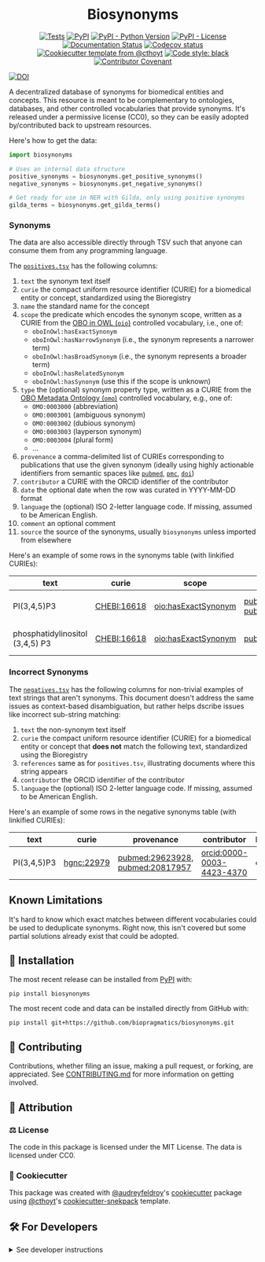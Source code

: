 <!--
<p align="center">
  <img src="https://github.com/biopragmatics/biosynonyms/raw/main/docs/source/logo.png" height="150">
</p>
-->

<h1 align="center">
  Biosynonyms
</h1>

<p align="center">
    <a href="https://github.com/biopragmatics/biosynonyms/actions/workflows/tests.yml">
        <img alt="Tests" src="https://github.com/biopragmatics/biosynonyms/actions/workflows/tests.yml/badge.svg" /></a>
    <a href="https://pypi.org/project/biosynonyms">
        <img alt="PyPI" src="https://img.shields.io/pypi/v/biosynonyms" /></a>
    <a href="https://pypi.org/project/biosynonyms">
        <img alt="PyPI - Python Version" src="https://img.shields.io/pypi/pyversions/biosynonyms" /></a>
    <a href="https://github.com/biopragmatics/biosynonyms/blob/main/LICENSE">
        <img alt="PyPI - License" src="https://img.shields.io/pypi/l/biosynonyms" /></a>
    <a href='https://biosynonyms.readthedocs.io/en/latest/?badge=latest'>
        <img src='https://readthedocs.org/projects/biosynonyms/badge/?version=latest' alt='Documentation Status' /></a>
    <a href="https://codecov.io/gh/biopragmatics/biosynonyms/branch/main">
        <img src="https://codecov.io/gh/biopragmatics/biosynonyms/branch/main/graph/badge.svg" alt="Codecov status" /></a>  
    <a href="https://github.com/cthoyt/cookiecutter-python-package">
        <img alt="Cookiecutter template from @cthoyt" src="https://img.shields.io/badge/Cookiecutter-snekpack-blue" /></a>
    <a href='https://github.com/psf/black'>
        <img src='https://img.shields.io/badge/code%20style-black-000000.svg' alt='Code style: black' /></a>
    <a href="https://github.com/biopragmatics/biosynonyms/blob/main/.github/CODE_OF_CONDUCT.md">
        <img src="https://img.shields.io/badge/Contributor%20Covenant-2.1-4baaaa.svg" alt="Contributor Covenant"/></a>
</p>

<a href="https://zenodo.org/doi/10.5281/zenodo.10592265"><img src="https://zenodo.org/badge/490189661.svg" alt="DOI"></a>

A decentralized database of synonyms for biomedical entities and concepts. This
resource is meant to be complementary to ontologies, databases, and other
controlled vocabularies that provide synonyms. It's released under a permissive
license (CC0), so they can be easily adopted by/contributed back to upstream resources.

Here's how to get the data:

```python
import biosynonyms

# Uses an internal data structure
positive_synonyms = biosynonyms.get_positive_synonyms()
negative_synonyms = biosynonyms.get_negative_synonyms()

# Get ready for use in NER with Gilda, only using positive synonyms
gilda_terms = biosynonyms.get_gilda_terms()
```

### Synonyms

The data are also accessible directly through TSV such that anyone can consume them
from any programming language.

The [`positives.tsv`](src/biosynonyms/resources/positives.tsv) has the following
columns:

1. `text` the synonym text itself
2. `curie` the compact uniform resource identifier (CURIE) for a biomedical
   entity or concept, standardized using the Bioregistry
3. `name` the standard name for the concept
4. `scope` the predicate which encodes the synonym scope, written as a CURIE from
   the [OBO in OWL (`oio`)](https://bioregistry.io/oio) controlled vocabulary,
   i.e., one of:
    - `oboInOwl:hasExactSynonym`
    - `oboInOwl:hasNarrowSynonym` (i.e., the synonym represents a narrower term)
    - `oboInOwl:hasBroadSynonym` (i.e., the synonym represents a broader term)
    - `oboInOwl:hasRelatedSynonym`
    - `oboInOwl:hasSynonym` (use this if the scope is unknown)
5. `type` the (optional) synonym property type, written as a CURIE from
   the [OBO Metadata Ontology (`omo`)](https://bioregistry.io/omo) controlled vocabulary,
   e.g., one of:
    - `OMO:0003000` (abbreviation)
    - `OMO:0003001` (ambiguous synonym)
    - `OMO:0003002` (dubious synonym)
    - `OMO:0003003` (layperson synonym)
    - `OMO:0003004` (plural form)
    - ...
6. `provenance` a comma-delimited list of CURIEs corresponding to publications
   that use the given synonym (ideally using highly actionable identifiers from
   semantic spaces like [`pubmed`](https://bioregistry.io/pubmed),
   [`pmc`](https://bioregistry.io/pmc), [`doi`](https://bioregistry.io/doi))
7. `contributor` a CURIE with the ORCID identifier of the contributor
8. `date` the optional date when the row was curated in YYYY-MM-DD format
9. `language` the (optional) ISO 2-letter language code. If missing, assumed to be American English.
10. `comment` an optional comment
11. `source` the source of the synonyms, usually `biosynonyms` unless imported from elsewhere

Here's an example of some rows in the synonyms table (with linkified CURIEs):

| text                            | curie                                             | scope                                                             | provenance                                                                                                           | contributor                                                                   | language |
| ------------------------------- | ------------------------------------------------- | ----------------------------------------------------------------- | -------------------------------------------------------------------------------------------------------------------- | ----------------------------------------------------------------------------- | -------- |
| PI(3,4,5)P3                     | [CHEBI:16618](https://bioregistry.io/CHEBI:16618) | [oio:hasExactSynonym](https://bioregistry.io/oio:hasExactSynonym) | [pubmed:29623928](https://bioregistry.io/pubmed:29623928), [pubmed:20817957](https://bioregistry.io/pubmed:20817957) | [orcid:0000-0003-4423-4370](https://bioregistry.io/orcid:0000-0003-4423-4370) | en       |
| phosphatidylinositol (3,4,5) P3 | [CHEBI:16618](https://bioregistry.io/CHEBI:16618) | [oio:hasExactSynonym](https://bioregistry.io/oio:hasExactSynonym) | [pubmed:29695532](https://bioregistry.io/pubmed:29695532)                                                            | [orcid:0000-0003-4423-4370](https://bioregistry.io/orcid:0000-0003-4423-4370) | en       |

### Incorrect Synonyms

The [`negatives.tsv`](src/biosynonyms/resources/negatives.tsv) has the following
columns for non-trivial examples of text strings that aren't synonyms. This
document doesn't address the same issues as context-based disambiguation, but
rather helps dscribe issues like incorrect sub-string matching:

1. `text` the non-synonym text itself
2. `curie` the compact uniform resource identifier (CURIE) for a biomedical
   entity or concept that **does not** match the following text, standardized
   using the Bioregistry
3. `references` same as for `positives.tsv`, illustrating documents where this
   string appears
4. `contributor` the ORCID identifier of the contributor
5. `language` the (optional) ISO 2-letter language code. If missing, assumed to be American English.

Here's an example of some rows in the negative synonyms table (with linkified
CURIEs):

| text        | curie                                           | provenance                                                                                                           | contributor                                                                   | language |
| ----------- | ----------------------------------------------- | -------------------------------------------------------------------------------------------------------------------- | ----------------------------------------------------------------------------- | -------- |
| PI(3,4,5)P3 | [hgnc:22979](https://bioregistry.io/hgnc:22979) | [pubmed:29623928](https://bioregistry.io/pubmed:29623928), [pubmed:20817957](https://bioregistry.io/pubmed:20817957) | [orcid:0000-0003-4423-4370](https://bioregistry.io/orcid:0000-0003-4423-4370) | en       |

## Known Limitations

It's hard to know which exact matches between different vocabularies could be
used to deduplicate synonyms. Right now, this isn't covered but some partial
solutions already exist that could be adopted.

## 🚀 Installation

The most recent release can be installed from
[PyPI](https://pypi.org/project/biosynonyms/) with:

```shell
pip install biosynonyms
```

The most recent code and data can be installed directly from GitHub with:

```shell
pip install git+https://github.com/biopragmatics/biosynonyms.git
```

## 👐 Contributing

Contributions, whether filing an issue, making a pull request, or forking, are appreciated. See
[CONTRIBUTING.md](https://github.com/biopragmatics/biosynonyms/blob/master/.github/CONTRIBUTING.md)
for more information on getting involved.

## 👋 Attribution

### ⚖️ License

The code in this package is licensed under the MIT License. The data is licensed under CC0.

<!--
### 📖 Citation

Citation goes here!
-->

<!--
### 🎁 Support

This project has been supported by the following organizations (in alphabetical order):

- [Biopragmatics Lab](https://biopragmatics.github.io)

-->

<!--
### 💰 Funding

This project has been supported by the following grants:

| Funding Body  | Program                                                      | Grant Number |
|---------------|--------------------------------------------------------------|--------------|
| Funder        | [Grant Name (GRANT-ACRONYM)](https://example.com/grant-link) | ABCXYZ       |
-->

### 🍪 Cookiecutter

This package was created with [@audreyfeldroy](https://github.com/audreyfeldroy)'s
[cookiecutter](https://github.com/cookiecutter/cookiecutter) package using [@cthoyt](https://github.com/cthoyt)'s
[cookiecutter-snekpack](https://github.com/cthoyt/cookiecutter-snekpack) template.

## 🛠️ For Developers

<details>
  <summary>See developer instructions</summary>

The final section of the README is for if you want to get involved by making a code contribution.

### Development Installation

To install in development mode, use the following:

```bash
git clone git+https://github.com/biopragmatics/biosynonyms.git
cd biosynonyms
pip install -e .
```

### Updating Package Boilerplate

This project uses `cruft` to keep boilerplate (i.e., configuration, contribution guidelines, documentation
configuration)
up-to-date with the upstream cookiecutter package. Update with the following:

```shell
pip install cruft
cruft update
```

More info on Cruft's update command is
available [here](https://github.com/cruft/cruft?tab=readme-ov-file#updating-a-project).

### 🥼 Testing

After cloning the repository and installing `tox` with `pip install tox tox-uv`, 
the unit tests in the `tests/` folder can be run reproducibly with:

```shell
tox -e py
```

Additionally, these tests are automatically re-run with each commit in a
[GitHub Action](https://github.com/biopragmatics/biosynonyms/actions?query=workflow%3ATests).

### 📖 Building the Documentation

The documentation can be built locally using the following:

```shell
git clone git+https://github.com/biopragmatics/biosynonyms.git
cd biosynonyms
tox -e docs
open docs/build/html/index.html
``` 

The documentation automatically installs the package as well as the `docs`
extra specified in the [`pyproject.toml`](pyproject.toml). `sphinx` plugins
like `texext` can be added there. Additionally, they need to be added to the
`extensions` list in [`docs/source/conf.py`](docs/source/conf.py).

The documentation can be deployed to [ReadTheDocs](https://readthedocs.io) using
[this guide](https://docs.readthedocs.io/en/stable/intro/import-guide.html).
The [`.readthedocs.yml`](../../Desktop/biosynonyms/.readthedocs.yml) YAML file contains all the configuration you'll need.
You can also set up continuous integration on GitHub to check not only that
Sphinx can build the documentation in an isolated environment (i.e., with `tox -e docs-test`)
but also that [ReadTheDocs can build it too](https://docs.readthedocs.io/en/stable/pull-requests.html).

#### Configuring ReadTheDocs

1. Log in to ReadTheDocs with your GitHub account to install the integration
   at https://readthedocs.org/accounts/login/?next=/dashboard/
2. Import your project by navigating to https://readthedocs.org/dashboard/import then clicking the plus icon next to
   your repository
3. You can rename the repository on the next screen using a more stylized name (i.e., with spaces and capital letters)
4. Click next, and you're good to go!

### 📦 Making a Release

#### Configuring Zenodo

[Zenodo](https://zenodo.org) is a long-term archival system that assigns a DOI to each release of your package.

1. Log in to Zenodo via GitHub with this link: https://zenodo.org/oauth/login/github/?next=%2F. This brings you to a
   page that lists all of your organizations and asks you to approve installing the Zenodo app on GitHub. Click "grant"
   next to any organizations you want to enable the integration for, then click the big green "approve" button. This
   step only needs to be done once.
2. Navigate to https://zenodo.org/account/settings/github/, which lists all of your GitHub repositories (both in your
   username and any organizations you enabled). Click the on/off toggle for any relevant repositories. When you make
   a new repository, you'll have to come back to this

After these steps, you're ready to go! After you make "release" on GitHub (steps for this are below), you can navigate
to https://zenodo.org/account/settings/github/repository/biopragmatics/biosynonyms
to see the DOI for the release and link to the Zenodo record for it.

#### Registering with the Python Package Index (PyPI)

You only have to do the following steps once.

1. Register for an account on the [Python Package Index (PyPI)](https://pypi.org/account/register)
2. Navigate to https://pypi.org/manage/account and make sure you have verified your email address. A verification email
   might not have been sent by default, so you might have to click the "options" dropdown next to your address to get to
   the "re-send verification email" button
3. 2-Factor authentication is required for PyPI since the end of 2023 (see
   this [blog post from PyPI](https://blog.pypi.org/posts/2023-05-25-securing-pypi-with-2fa/)). This means
   you have to first issue account recovery codes, then set up 2-factor authentication
4. Issue an API token from https://pypi.org/manage/account/token

#### Configuring your machine's connection to PyPI

You have to do the following steps once per machine. Create a file in your home directory called
`.pypirc` and include the following:

```ini
[distutils]
index-servers =
    pypi
    testpypi

[pypi]
username = __token__
password = <the API token you just got>

# This block is optional in case you want to be able to make test releases to the Test PyPI server
[testpypi]
repository = https://test.pypi.org/legacy/
username = __token__
password = <an API token from test PyPI>
```

Note that since PyPI is requiring token-based authentication, we use `__token__` as the user, verbatim.
If you already have a `.pypirc` file with a `[distutils]` section, just make sure that there is an `index-servers`
key and that `pypi` is in its associated list. More information on configuring the `.pypirc` file can
be found [here](https://packaging.python.org/en/latest/specifications/pypirc).

#### Uploading to PyPI

After installing the package in development mode and installing
`tox` with `pip install tox tox-uv`,
run the following from the shell:

```shell
tox -e finish
```

This script does the following:

1. Uses [bump-my-version](https://github.com/callowayproject/bump-my-version) to switch the version number in
   the `pyproject.toml`, `CITATION.cff`, `src/biosynonyms/version.py`,
   and [`docs/source/conf.py`](docs/source/conf.py) to not have the `-dev` suffix
2. Packages the code in both a tar archive and a wheel using
   [`uv build`](https://docs.astral.sh/uv/guides/publish/#building-your-package)
3. Uploads to PyPI using [`twine`](https://github.com/pypa/twine).
4. Push to GitHub. You'll need to make a release going with the commit where the version was bumped.
5. Bump the version to the next patch. If you made big changes and want to bump the version by minor, you can
   use `tox -e bumpversion -- minor` after.

#### Releasing on GitHub

1. Navigate
   to https://github.com/biopragmatics/biosynonyms/releases/new
   to draft a new release
2. Click the "Choose a Tag" dropdown and select the tag corresponding to the release you just made
3. Click the "Generate Release Notes" button to get a quick outline of recent changes. Modify the title and description
   as you see fit
4. Click the big green "Publish Release" button

This will trigger Zenodo to assign a DOI to your release as well.

</details>
